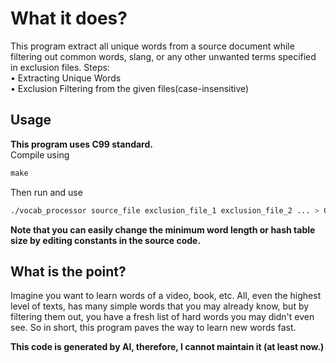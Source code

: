 # What it does?
This program extract all unique words from a source document while filtering out common words, slang, or any other unwanted terms specified in exclusion files. Steps:  
• Extracting Unique Words  
• Exclusion Filtering from the given files(case-insensitive)
## Usage
**This program uses C99 standard.**  
Compile using
```c
make
```
Then run and use
```bash
./vocab_processor source_file exclusion_file_1 exclusion_file_2 ... > Output
```
**Note that you can easily change the minimum word length or hash table size by editing constants in the source code.**

## What is the point?
Imagine you want to learn words of a video, book, etc. All, even the highest level of texts, has many simple words that you may already know, but by filtering them out, you have a fresh list of hard words you may didn't even see. So in short, this program paves the way to learn new words fast.

**This code is generated by AI, therefore, I cannot maintain it (at least now.)**
